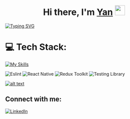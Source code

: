 <h1 align="center">Hi there, I'm <a href="https://www.linkedin.com/in/yan-yunitski-4a5216125/" target="_blank">Yan</a>
<img src="https://github.com/blackcater/blackcater/raw/main/images/Hi.gif" height="32"/></h1>

<a href="https://git.io/typing-svg"><img src="https://readme-typing-svg.demolab.com?font=Fira+Code&pause=1000&width=435&lines=JS, Bikes,+Vinyl,+Beer" alt="Typing SVG" /></a>

# 💻 Tech Stack:
[![My Skills](https://skillicons.dev/icons?i=js,ts,react,redux,materialui,styledcomponents,jest,nodejs,express,html,css,sass,svg,bootstrap,jquery,vscode,git,github,gitlab,gulp,webpack,babel,postman,codepen,figma,pr,ps,ae&perline=10)](https://skillicons.dev)

<!--
![TypeScript](https://img.shields.io/badge/Typescript-007ACC.svg?style=flat-square&logo=typescript&logoColor=white)
![JavaScript](https://img.shields.io/badge/Javascript-323330.svg?style=flat-square&logo=javascript&logoColor=%23F7DF1E)
![CSS3](https://img.shields.io/badge/CSS3-1a6eb2.svg?style=flat-square&logo=css3&logoColor=white)
![HTML5](https://img.shields.io/badge/HTML5-E34F26.svg?style=flat-square&logo=html5&logoColor=white)
![React](https://img.shields.io/badge/React-20232a.svg?style=flat-square&logo=react&logoColor=%2361DAFB)
![Redux](https://img.shields.io/badge/Redux-593d88.svg?style=flat-square&logo=redux&logoColor=white)
![Jest](https://img.shields.io/badge/Jest-8e475b.svg?style=flat-square&logo=jest&logoColor=white)
![NodeJS](https://img.shields.io/badge/Node.js-6DA55F?style=flat-square&logo=node.js&logoColor=white)
![Express.js](https://img.shields.io/badge/Express.js-404d59.svg?style=flat-square&logo=express&logoColor=%2361DAFB)
![Webpack](https://img.shields.io/badge/Webpack-2b3a42.svg?style=flat-square&logo=webpack&logoColor=%2361DAFB)
![Babel](https://img.shields.io/badge/Babel-3b3c36.svg?style=flat-square&logo=babel&logoColor=%23f9dc3e)
![Bootstrap](https://img.shields.io/badge/Bootstrap-563D7C.svg?style=flat-square&logo=bootstrap&logoColor=white)
![jQuery](https://img.shields.io/badge/jQuery-0769ad.svg?style=flat-square&logo=jquery&logoColor=7acef4)
![Adobe Photoshop](https://img.shields.io/badge/Adobe_Photoshop-001d26.svg?style=flat-square&logo=adobephotoshop&logoColor=37c5ff)
![Adobe Lightroom](https://img.shields.io/badge/Adobe_Lightroom-17232d.svg?style=flat-square&logo=Adobe%20Lightroom&logoColor=aed1e8)
![Adobe After Effects](https://img.shields.io/badge/Adobe%20After%20Effects-9999FF.svg?style=flat-square&logo=Adobe%20After%20Effects&logoColor=white)
![Figma](https://img.shields.io/badge/Figma-F24E1E.svg?style=flat-square&logo=figma&logoColor=white)
![Styled Components](https://img.shields.io/badge/Styled_Components-DB7093?style=flat-square&logo=styled-components&logoColor=white)
-->
![Eslint](https://img.shields.io/badge/Eslint-white.svg?style=flat-square&logo=eslint&logoColor=%234830bc)
![React Native](https://img.shields.io/badge/React_Native-20232a.svg?style=flat-square&logo=react&logoColor=%2361DAFB)
![Redux Toolkit](https://img.shields.io/badge/Redux_Toolkit-593d88.svg?style=flat-square&logo=redux&logoColor=white)
![Testing Library](https://img.shields.io/badge/Testing_Library-white.svg?style=flat-square&logo=testing-library&logoColor=c72626)

[![alt text](https://www.codewars.com/users/yanushok/badges/small?theme=light "Codewars")](https://www.codewars.com/users/yanushok/)

## Connect with me:
[![LinkedIn](https://skillicons.dev/icons?i=linkedin)](https://www.linkedin.com/in/yan-yunitski-4a5216125/)

<!--
[![LinkedIn](https://img.shields.io/badge/linkedin-0077B5.svg?&style=flat-square&logo=linkedin&logoColor=white)](https://www.linkedin.com/in/yan-yunitski-4a5216125/){:target="_blank"}
-->

<!--
**yanushok/yanushok** is a ✨ _special_ ✨ repository because its `README.md` (this file) appears on your GitHub profile.

Here are some ideas to get you started:

- 🔭 I’m currently working on ...
- 🌱 I’m currently learning ...
- 👯 I’m looking to collaborate on ...
- 🤔 I’m looking for help with ...
- 💬 Ask me about ...
- 📫 How to reach me: ...
- 😄 Pronouns: ...
- ⚡ Fun fact: ...
-->
